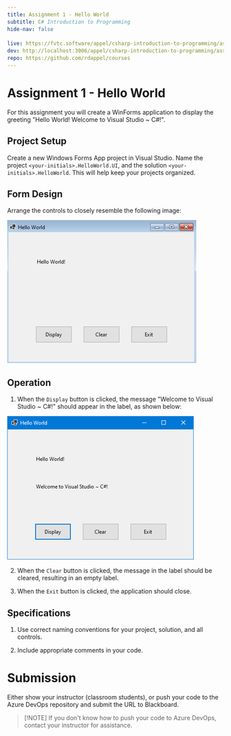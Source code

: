 ```yaml
---
title: Assignment 1 - Hello World
subtitle: C# Introduction to Programming
hide-nav: false

live: https://fvtc.software/appel/csharp-introduction-to-programming/assignments/hello-world
dev: http://localhost:3006/appel/csharp-introduction-to-programming/assignments/hello-world
repo: https://github.com/rdappel/courses
---
```


# Assignment 1 - Hello World

For this assignment you will create a WinForms application to display the greeting "Hello World! Welcome to Visual Studio ~ C#!".

<details open style="display: none;">
	<summary class="video">Show/Hide Video</summary>
	<div class="video-container">
		<iframe src="https://www.youtube.com/embed/AAAAAAA" width="100%" height="100%" frameborder="0"
			allowfullscreen allow="accelerometer; autoplay; encrypted-media; gyroscope; picture-in-picture">
		</iframe>
	</div>
</details>

## Project Setup

Create a new Windows Forms App project in Visual Studio. Name the project `<your-initials>.HelloWorld.UI`, and the solution `<your-initials>.HelloWorld`. This will help keep your projects organized.

## Form Design

Arrange the controls to closely resemble the following image:

![Form Layout](https://raw.githubusercontent.com/rdappel/courses/refs/heads/master/support-files/cs-intro/assignment1-layout1.png)

## Operation

1. When the `Display` button is clicked, the message "Welcome to Visual Studio ~ C#!" should appear in the label, as shown below:

![Operation](https://raw.githubusercontent.com/rdappel/courses/refs/heads/master/support-files/cs-intro/assignment1-running1.png)

2. When the `Clear` button is clicked, the message in the label should be cleared, resulting in an empty label.

3. When the `Exit` button is clicked, the application should close.

## Specifications

1. Use correct naming conventions for your project, solution, and all controls.

2. Include appropriate comments in your code.

# Submission

Either show your instructor (classroom students), or push your code to the Azure DevOps repository and submit the URL to Blackboard.

> [!NOTE] If you don't know how to push your code to Azure DevOps, contact your instructor for assistance.